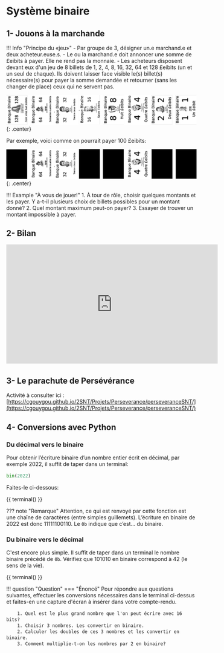 # Système binaire

## 1- Jouons à la marchande

!!! Info "Principe du «jeu»"
    - Par groupe de 3, désigner un.e marchand.e et deux acheteur.euse.s.
    - Le ou la marchand.e doit annoncer une somme de £eibits à payer. Elle ne rend pas la monnaie.
    - Les acheteurs disposent devant eux d'un jeu de 8 billets de 1, 2, 4, 8, 16, 32, 64 et 128 £eibits (un et un seul de chaque). Ils doivent laisser face visible le(s) billet(s) nécessaire(s) pour payer la somme demandée et retourner (sans les changer de place) ceux qui ne servent pas.

![](jeu_billets.png){: .center}

Par exemple, voici comme on pourrait payer 100 £eibits:

![](100.png){: .center}

!!! Example "À vous de jouer!"
    1. À tour de rôle, choisir quelques montants et les payer. Y a-t-il plusieurs choix de billets possibles pour un montant donné?
    2. Quel montant maximum peut-on payer?
    3. Essayer de trouver un montant impossible à payer.


## 2- Bilan

<p align="center">
<iframe width="560" height="315" src="https://www.youtube.com/embed/VRdp_vaNRoY" title="YouTube video player" frameborder="0" allow="accelerometer; autoplay; clipboard-write; encrypted-media; gyroscope; picture-in-picture" allowfullscreen></iframe>
</p>

## 3- Le parachute de Persévérance

Activité à consulter ici : [https://cgouygou.github.io/2SNT/Projets/Perseverance/perseveranceSNT/](https://cgouygou.github.io/2SNT/Projets/Perseverance/perseveranceSNT/)

## 4- Conversions avec Python

### Du décimal vers le binaire

Pour obtenir l’écriture binaire d’un nombre entier écrit en décimal, par exemple 2022, il suffit de taper dans un terminal:

```python
bin(2022)
```

Faites-le ci-dessous:

{{ terminal() }}

??? note "Remarque"
    Attention, ce qui est renvoyé par cette fonction est une chaîne de caractères (entre simples guillemets). L’écriture en binaire de 2022 est donc 11111100110. Le `0b` indique que c’est... du binaire.

### Du binaire vers le décimal

C'est encore plus simple. Il suffit de taper dans un terminal le nombre binaire précédé de `0b`. Vérifiez que 101010 en binaire correspond à 42 (le sens de la vie).

{{ terminal() }}


!!! question "Question"
    === "Énoncé"
        Pour répondre aux questions suivantes, effectuer les conversions nécessaires dans le terminal ci-dessus et faites-en une capture d'écran à insérer dans votre compte-rendu.
        
        1. Quel est le plus grand nombre que l'on peut écrire avec 16 bits?
        1. Choisir 3 nombres. Les convertir en binaire.
        2. Calculer les doubles de ces 3 nombres et les convertir en binaire.
        3. Comment multiplie-t-on les nombres par 2 en binaire?

<!--     === "Solution"
        Il suffit de décaler l'écriture binaire vers la gauche en ajoutant un `0` à droite. -->

